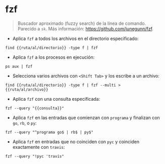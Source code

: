 # fzf

> Buscador aproximado (fuzzy search) de la línea de comando.
> Parecido a `sk`.
> Más información: <https://github.com/junegunn/fzf>.

- Aplica `fzf` a todos los archivos en el directorio especificado:

`find {{ruta/al/directorio}} -type f | fzf`

- Aplica `fzf` a los procesos en ejecución:

`ps aux | fzf`

- Selecciona varios archivos con `<Shift Tab>` y los escribe a un archivo:

`find {{ruta/al/directorio}} -type f | fzf --multi > {{ruta/al/archivo}}`

- Aplica `fzf` con una consulta especificada:

`fzf --query "{{consulta}}"`

- Aplica `fzf` en las entradas que comienzan con `programa` y finalizan con `go`, `rb`, o `py`:

`fzf --query "^programa go$ | rb$ | py$"`

- Aplica `fzf` en entradas que no coinciden con `pyc` y coinciden exactamente con `travis`:

`fzf --query "!pyc 'travis"`
